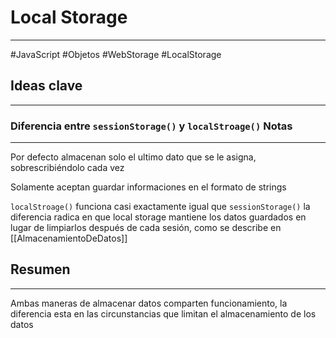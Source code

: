 # Local Storage
---
#JavaScript #Objetos #WebStorage #LocalStorage
## Ideas clave
---
### Diferencia entre `sessionStorage()` y `localStroage()`  Notas
---
Por defecto  almacenan solo el ultimo dato que se le asigna, 
sobrescribiéndolo cada vez

Solamente aceptan guardar informaciones en el formato de strings

`localStroage()` funciona casi exactamente igual que `sessionStorage()` la 
diferencia radica en que local storage mantiene los datos guardados en 
lugar de limpiarlos después de cada sesión, como se describe en
[[AlmacenamientoDeDatos]]

## Resumen
---
Ambas maneras de almacenar datos comparten funcionamiento, la diferencia esta en las circunstancias que limitan el almacenamiento de los datos